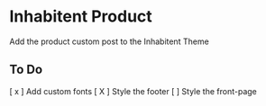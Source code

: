 # Inhabitent Product

Add the product custom post to the Inhabitent Theme

## To Do

[ x ] Add custom fonts
[ X ] Style the footer
[ ] Style the front-page
